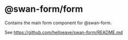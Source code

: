 # @swan-form/form

Contains the main form component for @swan-form.

See https://github.com/helloeave/swan-form/README.md
